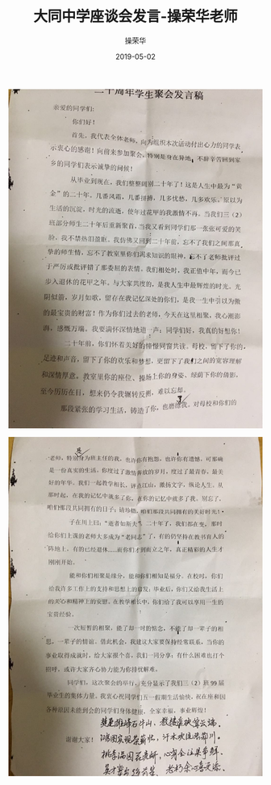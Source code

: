 ﻿---
layout: post
title:  大同中学座谈会发言-操荣华老师
author:	操荣华
date: 2019-05-02
category: essay
tags:  聚会感言
guid: 7ace8c8d-42c7-4cbf-8451-79c1a7f4b652
---


![](/assets/i/20year/caoronghua1.jpg)

![](/assets/i/20year/caoronghua2.jpg)
